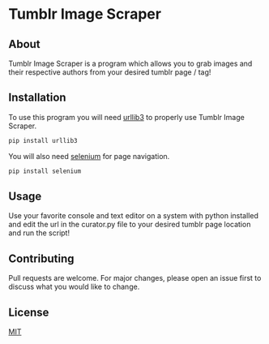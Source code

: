 # Tumblr Image Scraper

## About

Tumblr Image Scraper is a program which allows you to grab images and their respective authors from your desired tumblr page / tag!
 
## Installation

To use this program you will need [urllib3](https://pypi.org/project/urllib3/) to properly use Tumblr Image Scraper.

```bash
pip install urllib3
```

You will also need [selenium](https://selenium-python.readthedocs.io/installation.html) for page navigation.

```bash
pip install selenium
```

## Usage

Use your favorite console and text editor on a system with python installed and edit the url in the curator.py file to your desired tumblr page location and run the script!

## Contributing
Pull requests are welcome. For major changes, please open an issue first to discuss what you would like to change.

## License
[MIT](https://choosealicense.com/licenses/mit/)
